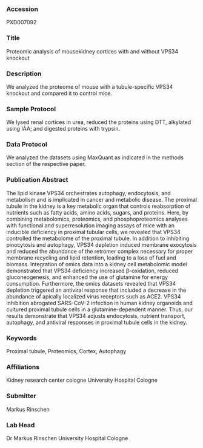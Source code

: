 ### Accession
PXD007092

### Title
Proteomic analysis of mousekidney cortices with and without VPS34 knockout

### Description
We analyzed the proteome of mouse with a tubule-specific VPS34 knockout and compared it to control mice.

### Sample Protocol
We lysed renal cortices in urea, reduced the proteins using DTT, alkylated using IAA; and digested proteins with trypsin.

### Data Protocol
We analyzed the datasets using MaxQuant as indicated in the methods section of the respective paper.

### Publication Abstract
The lipid kinase VPS34 orchestrates autophagy, endocytosis, and metabolism and is implicated in cancer and metabolic disease. The proximal tubule in the kidney is a key metabolic organ that controls reabsorption of nutrients such as fatty acids, amino acids, sugars, and proteins. Here, by combining metabolomics, proteomics, and phosphoproteomics analyses with functional and superresolution imaging assays of mice with an inducible deficiency in proximal tubular cells, we revealed that VPS34 controlled the metabolome of the proximal tubule. In addition to inhibiting pinocytosis and autophagy, VPS34 depletion induced membrane exocytosis and reduced the abundance of the retromer complex necessary for proper membrane recycling and lipid retention, leading to a loss of fuel and biomass. Integration of omics data into a kidney cell metabolomic model demonstrated that VPS34 deficiency increased &#x3b2;-oxidation, reduced gluconeogenesis, and enhanced the use of glutamine for energy consumption. Furthermore, the omics datasets revealed that VPS34 depletion triggered an antiviral response that included a decrease in the abundance of apically localized virus receptors such as ACE2. VPS34 inhibition abrogated SARS-CoV-2 infection in human kidney organoids and cultured proximal tubule cells in a glutamine-dependent manner. Thus, our results demonstrate that VPS34 adjusts endocytosis, nutrient transport, autophagy, and antiviral responses in proximal tubule cells in the kidney.

### Keywords
Proximal tubule, Proteomics, Cortex, Autophagy

### Affiliations
Kidney research center cologne
University Hospital Cologne

### Submitter
Markus Rinschen

### Lab Head
Dr Markus Rinschen
University Hospital Cologne


